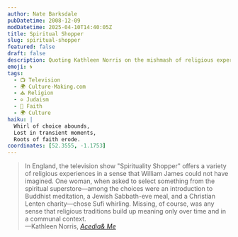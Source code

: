 ```yaml
---
author: Nate Barksdale
pubDatetime: 2008-12-09
modDatetime: 2025-04-10T14:40:05Z
title: Spiritual Shopper
slug: spiritual-shopper
featured: false
draft: false
description: Quoting Kathleen Norris on the mishmash of religious experiences devoid of depth and context.
emoji: 🌀
tags:
  - 📺 Television
  - 🌍 Culture-Making.com
  - ⛪ Religion
  - ✡️ Judaism
  - 🙏 Faith
  - 🌍 Culture
haiku: |
  Whirl of choice abounds,  
  Lost in transient moments,  
  Roots of faith erode.
coordinates: [52.3555, -1.1753]
---
```


> In England, the television show "Spirituality Shopper" offers a variety of religious experiences in a sense that William James could not have imagined. One woman, when asked to select something from the spiritual superstore—among the choices were an introduction to Buddhist meditation, a Jewish Sabbath-eve meal, and a Christian Lenten charity—chose Sufi whirling. Missing, of course, was any sense that religious traditions build up meaning only over time and in a communal context.  
> —Kathleen Norris, _[Acedia& Me](http://web.archive.org/web/20241224124811/https://www.amazon.com/Acedia-Me-Marriage-Monks-Writers/dp/1594489963/)_
